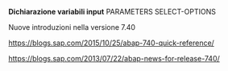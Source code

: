 **Dichiarazione variabili input**
PARAMETERS
SELECT-OPTIONS


Nuove introduzioni nella versione 7.40

https://blogs.sap.com/2015/10/25/abap-740-quick-reference/ 

https://blogs.sap.com/2013/07/22/abap-news-for-release-740/
